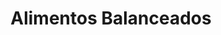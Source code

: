 ---
title: "Alimentos Balanceados"
url: /trujillo/alimentos-balanceados-avenida-mansiche/
shop: Supermarkt
---